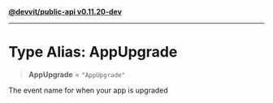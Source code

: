 [**@devvit/public-api v0.11.20-dev**](../README.md)

---

# Type Alias: AppUpgrade

> **AppUpgrade** = `"AppUpgrade"`

The event name for when your app is upgraded
